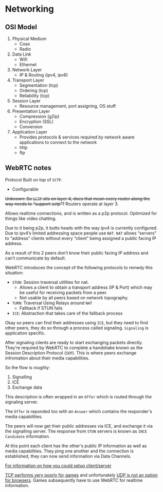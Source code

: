 # Networking

## OSI Model

1. Physical Medium
    * Coax
    * Radio
2. Data Link
    * Wifi
    * Ethernet
3. Network Layer
    * IP & Routing (ipv4, ipv6)
4. Transport Layer
    * Segmentation (tcp)
    * Ordering (tcp)
    * Reliability (tcp)
5. Session Layer
    * Resource management, port assigning, OS stuff
6. Presentation Layer
    * Compression (gZip)
    * Encryption (SSL)
    * Conversion 
7. Application Layer
    * Provides protocols & services required by network aware applications to connect to the network
    * http
    * ftp

## WebRTC notes

Protocol Built on top of `SCTP`.

* Configurable

~~Unknown: So `SCTP` sits on layer 4, does that mean every router along the way needs to “support sctp”?~~ Routers operate at layer 3.

Allows realtime connections, and is written as a p2p protocol. Optimized for things like video chatting.

Due to it being p2p, it butts heads with the way ipv4 is currently configured.  Due to ipv4’s limited addressing space people use `NAT`. `NAT` allows “servers” to “address” clients without every “client” being assigned a public facing IP address. 

As a result of this 2 peers don’t know their public facing IP address and can’t communicate by default.

WebRTC introduces the concept of the following protocols to remedy this situation:

* `STUN`: Session traversal utilities for nat.
	* Allows a client to obtain a transport address (IP & Port) which may be useful for receiving packets from a peer. 
	* Not usable by all peers based on network topography.
* `TURN`: Traversal Using Relays around `NAT`
	* Fallback if STUN fails
* `ICE`: Abstraction that takes care of the fallback process

Okay so peers can find their addresses using `ICE`, but they need to find other peers, they do so through a process called signaling. `Signaling` is application specific. 

After signaling clients are ready to start exchanging packets directly. They’re required by WebRTC to complete a handshake known as the Session Description Protocol (`SDP`). This is where peers exchange infromation about their media capabilities.

So the flow is roughly:

1. Signalling
2. ICE
3. Exchange data

This description is often wrapped in an `Offer` which is routed through the signaling server.

The `Offer` is reponded too with an `Answer` which contains the responder's media capabilities.

The peers will now get their public addresses via ICE, and exchange it via the signalling server. The response from `STUN` servers is known as `INCE Candidate` information. 

At this point each client has the other's public IP information as well as media capabilities. They ping one another and the connection is established, they can now send information via Data Channels. 

[For information on how you could setup client/server](http://blog.brkho.com/2017/03/15/dive-into-client-server-web-games-webrtc/)

[TCP performs very poorly for games](https://gafferongames.com/post/udp_vs_tcp/) and unfortunately [UDP is not an option for browsers](https://gafferongames.com/post/why_cant_i_send_udp_packets_from_a_browser/). Games subsequently have to use WebRTC for realtime information.
